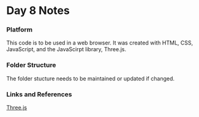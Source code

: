 # Day 8 Notes

### Platform
This code is to be used in a web browser. It was created with HTML, CSS, JavaScript, and the JavaScirpt library, Three.js.

### Folder Structure
The folder stucture needs to be maintained or updated if changed.

### Links and References
[Three.js](https://threejs.org/)
